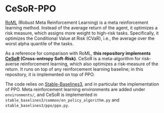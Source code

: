 # CeSoR-PPO

[RoML](https://github.com/fictivename/RoML-varibad) (Robust Meta Reinforcement Learning) is a meta reinforcement learning method. Instead of the average return of the agent, it optimizes a risk measure, which assigns more weight to high-risk tasks. Specifically, it optimizes the Conditional Value at Risk (CVaR), i.e., the average over the worst alpha quantile of the tasks.

As a reference for comparison with RoML, **this repository implements [CeSoR](https://arxiv.org/abs/2205.05138) (Cross-entropy Soft-Risk)**. CeSoR is a meta-algorithm for risk-averse reinforcement learning, which also optimizes a risk-measure of the return. It runs on top of any reinforcement learning baseline; in this repository, it is implemented on top of PPO.

The code relies on [Stable-Baselines3](https://github.com/DLR-RM/stable-baselines3), and in particular the implementation of PPO. Meta reinforcement learning environments are added under `environments/`, and CeSoR is implemented in `stable_baselines3/common/on_policy_algorithm.py` and `stable_baselines3/ppo/ppo.py`.
